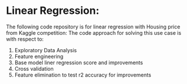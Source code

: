 # Linear Regression:

The following code repository is for linear regression with Housing price from Kaggle competition:
The code approach  for solving this use case is with respect to:
  1.	Exploratory Data Analysis
  2.	Feature engineering 
  3.	Base model liner regression score and improvements
  4.	Cross validation
  5.	Feature elimination to test r2 accuracy for improvements
